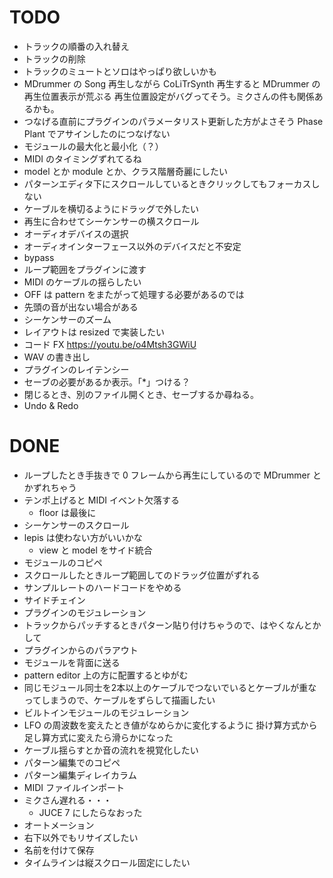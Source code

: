 # TODO

- トラックの順番の入れ替え
- トラックの削除
- トラックのミュートとソロはやっぱり欲しいかも
- MDrummer の Song 再生しながら CoLiTrSynth 再生すると MDrummer の再生位置表示が荒ぶる
  再生位置設定がバグってそう。ミクさんの件も関係あるかも。
- つなげる直前にプラグインのパラメータリスト更新した方がよさそう
  Phase Plant でアサインしたのにつなげない
- モジュールの最大化と最小化（？）
- MIDI のタイミングずれてるね
- model とか module とか、クラス階層奇麗にしたい
- パターンエディタ下にスクロールしているときクリックしてもフォーカスしない
- ケーブルを横切るようにドラッグで外したい
- 再生に合わせてシーケンサーの横スクロール
- オーディオデバイスの選択
- オーディオインターフェース以外のデバイスだと不安定
- bypass
- ループ範囲をプラグインに渡す
- MIDI のケーブルの揺らしたい
- OFF は pattern をまたがって処理する必要があるのでは
- 先頭の音が出ない場合がある
- シーケンサーのズーム
- レイアウトは resized で実装したい
- コード FX https://youtu.be/o4Mtsh3GWiU
- WAV の書き出し
- プラグインのレイテンシー
- セーブの必要があるか表示。「*」つける？
- 閉じるとき、別のファイル開くとき、セーブするか尋ねる。
- Undo & Redo

# DONE

- ループしたとき手抜きで 0 フレームから再生にしているので MDrummer とかずれちゃう
- テンポ上げると MIDI イベント欠落する
    - floor は最後に
- シーケンサーのスクロール
- lepis は使わない方がいいかな
    - view と model をサイド統合
- モジュールのコピペ
- スクロールしたときループ範囲してのドラッグ位置がずれる
- サンプルレートのハードコードをやめる
- サイドチェイン
- プラグインのモジュレーション
- トラックからパッチするときパターン貼り付けちゃうので、はやくなんとかして
- プラグインからのパラアウト
- モジュールを背面に送る
- pattern editor 上の方に配置するとゆがむ
- 同じモジュール同士を2本以上のケーブルでつないでいるとケーブルが重なってしまうので、ケーブルをずらして描画したい
- ビルトインモジュールのモジュレーション
- LFO の周波数を変えたとき値がなめらかに変化するように
  掛け算方式から足し算方式に変えたら滑らかになった
- ケーブル揺らすとか音の流れを視覚化したい
- パターン編集でのコピペ
- パターン編集ディレイカラム
- MIDI ファイルインポート
- ミクさん遅れる・・・
  - JUCE 7 にしたらなおった
- オートメーション
- 右下以外でもリサイズしたい
- 名前を付けて保存
- タイムラインは縦スクロール固定にしたい
